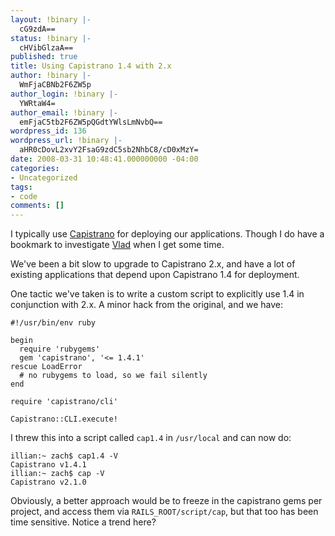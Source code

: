 ```yaml
---
layout: !binary |-
  cG9zdA==
status: !binary |-
  cHVibGlzaA==
published: true
title: Using Capistrano 1.4 with 2.x
author: !binary |-
  WmFjaCBNb2F6ZW5p
author_login: !binary |-
  YWRtaW4=
author_email: !binary |-
  emFjaC5tb2F6ZW5pQGdtYWlsLmNvbQ==
wordpress_id: 136
wordpress_url: !binary |-
  aHR0cDovL2xvY2FsaG9zdC5sb2NhbC8/cD0xMzY=
date: 2008-03-31 10:48:41.000000000 -04:00
categories:
- Uncategorized
tags:
- code
comments: []
---
```

I typically use [Capistrano](http://www.capify.org/) for deploying our applications. Though I do have a bookmark to investigate [Vlad](http://rubyhitsquad.com/Vlad_the_Deployer.html) when I get some time.

We've been a bit slow to upgrade to Capistrano 2.x, and have a lot of existing applications that depend upon Capistrano 1.4 for deployment.

One tactic we've taken is to write a custom script to explicitly use 1.4 in conjunction with 2.x. A minor hack from the original, and we have:

	#!/usr/bin/env ruby

	begin
	  require 'rubygems'
	  gem 'capistrano', '<= 1.4.1'
	rescue LoadError
	  # no rubygems to load, so we fail silently
	end

	require 'capistrano/cli'

	Capistrano::CLI.execute!

I threw this into a script called `cap1.4` in `/usr/local` and can now do:

	illian:~ zach$ cap1.4 -V
	Capistrano v1.4.1
	illian:~ zach$ cap -V
	Capistrano v2.1.0

Obviously, a better approach would be to freeze in the capistrano gems per project, and access them via `RAILS_ROOT/script/cap`, but that too has been time sensitive. Notice a trend here?
